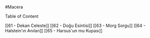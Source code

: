 #Macera

Table of Content

[[61 - Dekan Celeste]]
[[62 - Doğu Esintisi]]
[[63 - Morg Sorgu]]
[[64 - Halstein'ın Anıları]]
[[65 - Harsus'un mu Kupası]]